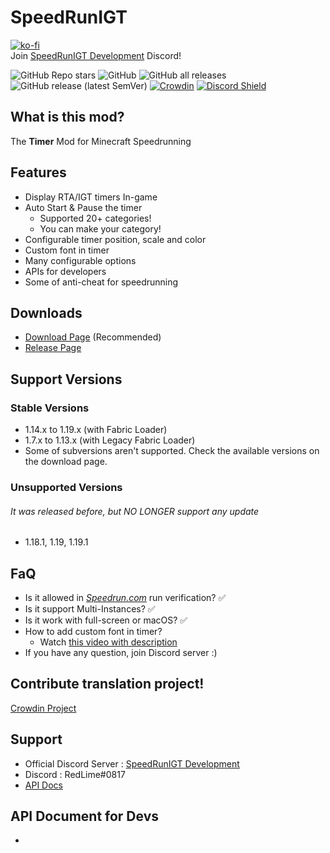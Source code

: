 # SpeedRunIGT
[![ko-fi](https://ko-fi.com/img/githubbutton_sm.svg)](https://ko-fi.com/S6S77MX01) \
Join [SpeedRunIGT Development](https://discord.gg/7G2tfP7Xpe) Discord!

![GitHub Repo stars](https://img.shields.io/github/stars/RedLime/SpeedRunIGT?style=social)
![GitHub](https://img.shields.io/github/license/RedLime/SpeedRunIGT?style=flat-square)
![GitHub all releases](https://img.shields.io/github/downloads/RedLime/SpeedRunIGT/total?label=GitHub%20downloads&style=flat-square)
![GitHub release (latest SemVer)](https://img.shields.io/github/v/release/RedLime/SpeedRunIGT?style=flat-square)
[![Crowdin](https://badges.crowdin.net/speedrunigt/localized.svg)](https://crowdin.com/project/speedrunigt)
[![Discord Shield](https://discordapp.com/api/guilds/1033677387143061574/widget.png?style=shield)](https://discord.gg/7G2tfP7Xpe)

## What is this mod?
The **Timer** Mod for Minecraft Speedrunning

## Features
- Display RTA/IGT timers In-game
- Auto Start & Pause the timer
  - Supported 20+ categories!
  - You can make your category!
- Configurable timer position, scale and color
- Custom font in timer
- Many configurable options
- APIs for developers
- Some of anti-cheat for speedrunning

## Downloads
- [Download Page](https://redlime.github.io/SpeedRunIGT/) (Recommended)
- [Release Page](https://github.com/RedLime/SpeedRunIGT/releases)

## Support Versions
### Stable Versions
- 1.14.x to 1.19.x (with Fabric Loader)
- 1.7.x to 1.13.x (with Legacy Fabric Loader)
- Some of subversions aren't supported. Check the available versions on the download page.
### Unsupported Versions
###### It was released before, but NO LONGER support any update
- 1.18.1, 1.19, 1.19.1

## FaQ
- Is it allowed in *[Speedrun.com](https://speedrun.com/mc)* run verification? ✅
- Is it support Multi-Instances? ✅
- Is it work with full-screen or macOS? ✅
- How to add custom font in timer?
  - Watch [this video with description](https://youtu.be/agBbiTQWj78)
- If you have any question, join Discord server :)

## Contribute translation project!
[Crowdin Project](https://crowdin.com/project/speedrunigt)

## Support
- Official Discord Server : [SpeedRunIGT Development](https://discord.gg/7G2tfP7Xpe)
- Discord : RedLime#0817
- [API Docs](https://github.com/RedLime/SpeedRunIGT/wiki/SpeedRunIGT-API-Document)

## API Document for Devs
- 
